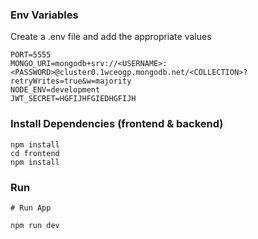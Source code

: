 ### Env Variables

Create a .env file and add the appropriate values

```
PORT=5555
MONGO_URI=mongodb+srv://<USERNAME>:<PASSWORD>@cluster0.1wceogp.mongodb.net/<COLLECTION>?retryWrites=true&w=majority
NODE_ENV=development
JWT_SECRET=HGFIJHFGIEDHGFIJH
```

### Install Dependencies (frontend & backend)

```
npm install
cd frontend
npm install
```

### Run

```
# Run App

npm run dev
```
